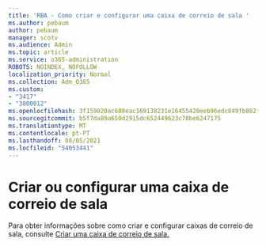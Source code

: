 ```yaml
---
title: 'RBA - Como criar e configurar uma caixa de correio de sala '
ms.author: pebaum
author: pebaum
manager: scotv
ms.audience: Admin
ms.topic: article
ms.service: o365-administration
ROBOTS: NOINDEX, NOFOLLOW
localization_priority: Normal
ms.collection: Adm_O365
ms.custom:
- "3417"
- "3800012"
ms.openlocfilehash: 3f159020ac608eac169138231e16455420eeb96edc849fb882fd748a34bf6965
ms.sourcegitcommit: b5f7da89a650d2915dc652449623c78be6247175
ms.translationtype: MT
ms.contentlocale: pt-PT
ms.lasthandoff: 08/05/2021
ms.locfileid: "54053441"
---
```

# <a name="create-or-configure-a-room-mailbox"></a>Criar ou configurar uma caixa de correio de sala

Para obter informações sobre como criar e configurar caixas de correio de sala, consulte [Criar uma caixa de correio de sala.](https://docs.microsoft.com/exchange/recipients/room-mailboxes?view=exchserver-2019#create-a-room-mailbox)